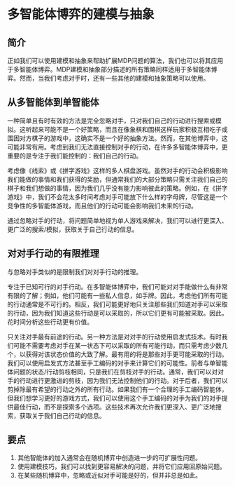 # 多智能体博弈的建模与抽象

## 简介

正如我们可以使用建模和抽象来帮助扩展MDP问题的算法，我们也可以将其应用于多智能体博弈。MDP建模和抽象部分描述的所有策略同样适用于多智能体博弈。然而，当我们考虑对手时，还有一些其他的建模和抽象策略可以使用。

## 从多智能体到单智能体

一种简单且有时有效的方法是完全忽略对手，只对我们自己的行动进行搜索或模拟。这听起来可能不是一个好策略，而且在像象棋和围棋这样玩家积极互相吃子或围困对方棋子的游戏中，这确实不是一个好的抽象方法。然而，在其他博弈中，这可能非常有用。考虑到我们无法直接控制对手的行动，在许多多智能体博弈中，更重要的是专注于我们能控制的：我们自己的行动。

考虑像《线索》或《拼字游戏》这样的多人棋盘游戏。虽然对手的行动会积极影响我们能做的事情和我们获得的奖励，但通常我们的大部分策略只需关注我们自己的棋子和我们想做的事情，因为我们几乎没有能力影响彼此的策略。例如，在《拼字游戏》中，我们不会花太多时间考虑对手可能放下什么样的字母牌，尽管这是一个竞争性的多智能体游戏，而且他们的行动可能会影响我们未来的行动。

通过忽略对手的行动，将问题简单地视为单人游戏来解决，我们可以进行更深入、更广泛的搜索/模拟，获取关于自己行动的信息。

## 对对手行动的有限推理

与忽略对手类似的是限制我们对对手行动的推理。

专注于已知可行的对手行动。在多智能体博弈中，我们可能对对手能做什么有非常有限的了解；例如，他们可能有一些私人信息，如手牌。因此，考虑他们所有可能的行动通常是不可行的。相反，我们可能更好地只关注那些我们知道对手可以采取的行动，因为我们知道这些行动是可以采取的，所以它们更有可能被采取。因此，花时间分析这些行动更有价值。

只关注对手最有前途的行动。另一种方法是对对手的行动使用启发式技术。有时我们可能不需要考虑对手在某一状态下可以采取的所有可能行动，而只需考虑少数几个，以获得对该状态价值的大致了解。最有用的将是那些对手更可能采取的行动。我们可以使用启发式方法甚至手工编码的对手来计算它们的可能性。前者与单智能体问题的状态/行动剪枝相同，只是我们在剪枝对手的行动。通常，我们可以对对手的行动进行更激进的剪枝，因为我们无法控制他们的行动。对于后者，我们可以剪掉除最有希望的行动之外的所有行动。如果我们有一个合理的手工编码智能体，但我们想学习更好的游戏方式，我们可以使用这个手工编码的对手为我们的对手提供最佳行动，而不是探索多个选项。这些技术再次允许我们更深入、更广泛地搜索，获取关于我们自己行动的信息。

## 要点

1. 其他智能体的加入通常会在随机博弈中创造进一步的可扩展性问题。
2. 使用建模技巧，我们可以找到更容易解决的问题，并将它们应用回原始问题。
3. 在某些随机博弈中，忽略或近似对手可能是好的，但并非总是如此。
